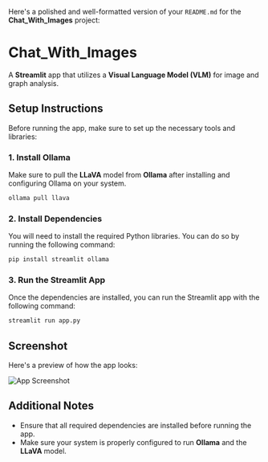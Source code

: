 Here's a polished and well-formatted version of your `README.md` for the **Chat_With_Images** project:
# Chat_With_Images

A **Streamlit** app that utilizes a **Visual Language Model (VLM)** for image and graph analysis.

## Setup Instructions

Before running the app, make sure to set up the necessary tools and libraries:

### 1. **Install Ollama**

Make sure to pull the **LLaVA** model from **Ollama** after installing and configuring Ollama on your system.

```bash
ollama pull llava
```


### 2. **Install Dependencies**

You will need to install the required Python libraries. You can do so by running the following command:

```bash
pip install streamlit ollama
```

### 3. **Run the Streamlit App**

Once the dependencies are installed, you can run the Streamlit app with the following command:

```bash
streamlit run app.py
```

## Screenshot

Here's a preview of how the app looks:

![App Screenshot](https://github.com/user-attachments/assets/5167128a-436b-4987-8243-ad8094b6c0cf)

## Additional Notes

- Ensure that all required dependencies are installed before running the app.
- Make sure your system is properly configured to run **Ollama** and the **LLaVA** model.
```
